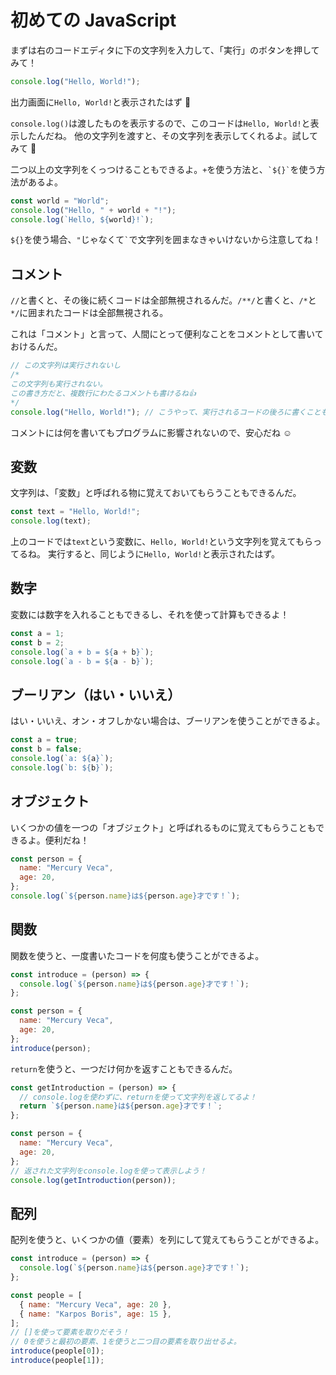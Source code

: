 # 初めての JavaScript

まずは右のコードエディタに下の文字列を入力して、「実行」のボタンを押してみて！

```javascript
console.log("Hello, World!");
```

出力画面に`Hello, World!`と表示されたはず 👀

`console.log()`は渡したものを表示するので、このコードは`Hello, World!`と表示したんだね。
他の文字列を渡すと、その文字列を表示してくれるよ。試してみて 🥳

二つ以上の文字列をくっつけることもできるよ。`+`を使う方法と、`` `${}` ``を使う方法があるよ。

```javascript
const world = "World";
console.log("Hello, " + world + "!");
console.log(`Hello, ${world}!`);
```

`${}`を使う場合、`"`じゃなくて`` ` ``で文字列を囲まなきゃいけないから注意してね！

## コメント

`//`と書くと、その後に続くコードは全部無視されるんだ。`/**/`と書くと、`/*`と`*/`に囲まれたコードは全部無視される。

これは「コメント」と言って、人間にとって便利なことをコメントとして書いておけるんだ。

```javascript
// この文字列は実行されないし
/*
この文字列も実行されない。
この書き方だと、複数行にわたるコメントも書けるね👍
*/
console.log("Hello, World!"); // こうやって、実行されるコードの後ろに書くこともできるよ！
```

コメントには何を書いてもプログラムに影響されないので、安心だね ☺️

## 変数

文字列は、「変数」と呼ばれる物に覚えておいてもらうこともできるんだ。

```javascript
const text = "Hello, World!";
console.log(text);
```

上のコードでは`text`という変数に、`Hello, World!`という文字列を覚えてもらってるね。
実行すると、同じように`Hello, World!`と表示されたはず。

## 数字

変数には数字を入れることもできるし、それを使って計算もできるよ！

```javascript
const a = 1;
const b = 2;
console.log(`a + b = ${a + b}`);
console.log(`a - b = ${a - b}`);
```

## ブーリアン（はい・いいえ）

はい・いいえ、オン・オフしかない場合は、ブーリアンを使うことができるよ。

```javascript
const a = true;
const b = false;
console.log(`a: ${a}`);
console.log(`b: ${b}`);
```

## オブジェクト

いくつかの値を一つの「オブジェクト」と呼ばれるものに覚えてもらうこともできるよ。便利だね！

```javascript
const person = {
  name: "Mercury Veca",
  age: 20,
};
console.log(`${person.name}は${person.age}才です！`);
```

## 関数

関数を使うと、一度書いたコードを何度も使うことができるよ。

```javascript
const introduce = (person) => {
  console.log(`${person.name}は${person.age}才です！`);
};

const person = {
  name: "Mercury Veca",
  age: 20,
};
introduce(person);
```

`return`を使うと、一つだけ何かを返すこともできるんだ。

```javascript
const getIntroduction = (person) => {
  // console.logを使わずに、returnを使って文字列を返してるよ！
  return `${person.name}は${person.age}才です！`;
};

const person = {
  name: "Mercury Veca",
  age: 20,
};
// 返された文字列をconsole.logを使って表示しよう！
console.log(getIntroduction(person));
```

## 配列

配列を使うと、いくつかの値（要素）を列にして覚えてもらうことができるよ。

```javascript
const introduce = (person) => {
  console.log(`${person.name}は${person.age}才です！`);
};

const people = [
  { name: "Mercury Veca", age: 20 },
  { name: "Karpos Boris", age: 15 },
];
// []を使って要素を取りだそう！
// 0を使うと最初の要素、1を使うと二つ目の要素を取り出せるよ。
introduce(people[0]);
introduce(people[1]);
```
